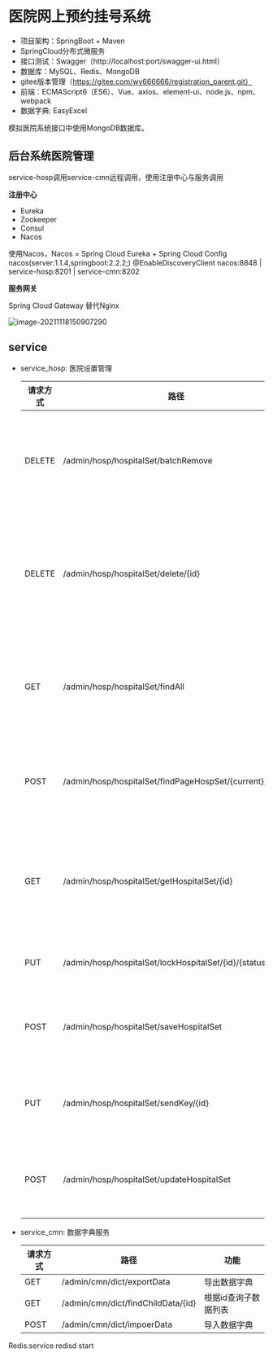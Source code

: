 # 医院网上预约挂号系统
- 项目架构：SpringBoot + Maven
- SpringCloud分布式微服务
- 接口测试：Swagger（http://localhost:port/swagger-ui.html）
- 数据库：MySQL、Redis、MongoDB
- gitee版本管理（https://gitee.com/wy666666/registration_parent.git）
- 前端：ECMAScript6（ES6）、Vue、axios、element-ui、node.js、npm、webpack
- 数据字典: EasyExcel

模拟医院系统接口中使用MongoDB数据库。



## 后台系统医院管理

service-hosp调用service-cmn远程调用，使用注册中心与服务调用

**注册中心**

- Eureka
- Zookeeper
- Consul
- Nacos

使用Nacos，Nacos = Spring Cloud Eureka + Spring Cloud Config
nacos(server:1.1.4,springboot:2.2.2;)
@EnableDiscoveryClient
nacos:8848 | service-hosp:8201 | service-cmn:8202



**服务网关**

Spring Cloud Gateway 替代Nginx

![image-20211118150907290](C:\Users\Bryant\AppData\Roaming\Typora\typora-user-images\image-20211118150907290.png)




## service
- service_hosp: 医院设置管理

  | 请求方式 | 路径                                                      | 功能                 |
  | -------- | --------------------------------------------------------- | -------------------- |
  | DELETE   | /admin/hosp/hospitalSet/batchRemove                       | 批量删除医院设置     |
  | DELETE   | /admin/hosp/hospitalSet/delete/{id}                       | 逻辑删除医院设置信息 |
  | GET      | /admin/hosp/hospitalSet/findAll                           | 获取所有医院信息     |
  | POST     | /admin/hosp/hospitalSet/findPageHospSet/{current}/{limit} | 条件查询带分页       |
  | GET      | /admin/hosp/hospitalSet/getHospitalSet/{id}               | 根据id获取医院设置   |
  | PUT      | /admin/hosp/hospitalSet/lockHospitalSet/{id}/{status}     | 锁定解锁             |
  | POST     | /admin/hosp/hospitalSet/saveHospitalSet                   | 添加医院设置         |
  | PUT      | /admin/hosp/hospitalSet/sendKey/{id}                      | 发送签名秘钥         |
  | POST     | /admin/hosp/hospitalSet/updateHospitalSet                 | 修改医院设置         |


- service_cmn: 数据字典服务

  | 请求方式 | 路径                               | 功能                 |
  | -------- | ---------------------------------- | -------------------- |
  | GET      | /admin/cmn/dict/exportData         | 导出数据字典         |
  | GET      | /admin/cmn/dict/findChildData/{id} | 根据id查询子数据列表 |
  | POST     | /admin/cmn/dict/impoerData         | 导入数据字典         |

  

Redis:service redisd start

